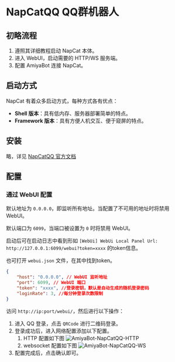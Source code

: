 # NapCatQQ QQ群机器人

## 初略流程

1. 遵照其详细教程启动 NapCat 本体。
2. 进入 WebUI，启动需要的 HTTP/WS 服务端。
3. 配置 AmiyaBot 连接 NapCat。

## 启动方式

NapCat 有着众多启动方式，每种方式各有优点：

- **Shell 版本**：具有低内存、服务器部署简单的特点。
- **Framework 版本**：具有方便人机交互、便于窥屏的特点。

## 安装

略，详见 [NapCatQQ 官方文档](https://napneko.github.io/guide/install)

## 配置

### 通过 WebUI 配置

默认地址为 `0.0.0.0`，即监听所有地址。当配置了不可用的地址时将禁用 WebUI。

默认端口为 `6099`，当端口被设置为 `0` 时将禁用 WebUI。

启动后可在启动日志中看到形如 `[WebUi] WebUi Local Panel Url: http://127.0.0.1:6099/webui?token=xxxx` 的token信息。

也可打开 `webui.json` 文件，在其中找到token。

```webui.json
{
    "host": "0.0.0.0", // WebUI 监听地址
    "port": 6099, // WebUI 端口
    "token": "xxxx", //登录密钥，默认是自动生成的随机登录密码
    "loginRate": 3, //每分钟登录次数限制
}
```

访问 `http://ip:port/webui/`，然后进行以下操作：

1. 进入 QQ 登录，点击 `QRCode` 进行二维码登录。
2. 登录成功后，进入网络配置添加以下配置。
   1. HTTP 配置如下图
      ![AmiyaBot-NapCatQQ-HTTP](https://github.com/user-attachments/assets/e01b7a29-2a53-40d5-ac01-3534873f844a)
   2. websocket 配置如下图
      ![AmiyaBot-NapCatQQ-WS](https://github.com/user-attachments/assets/96a8a082-320c-40a5-a9da-91e94ffb6a50)
3. 配置完成后，点击确认即可。
